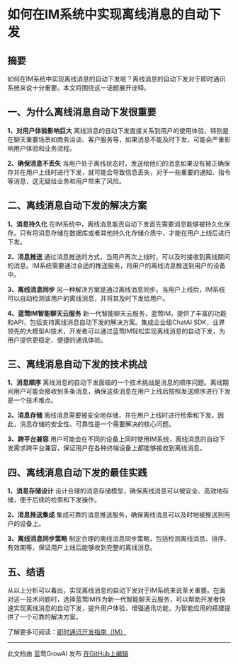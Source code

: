 # 如何在IM系统中实现离线消息的自动下发

## 摘要
如何在IM系统中实现离线消息的自动下发呢？离线消息的自动下发对于即时通讯系统来说十分重要。本文将围绕这一话题展开诠释。

## 一、为什么离线消息自动下发很重要
**1、对用户体验影响巨大**
离线消息的自动下发直接关系到用户的使用体验，特别是在聊天重要场景如商务洽谈、客户服务等，如果消息不能及时下发，可能会严重影响用户体验和业务流程。

**2、确保消息不丢失**
当用户处于离线状态时，发送给他们的消息如果没有被正确保存并在用户上线时进行下发，就可能会导致信息丢失，对于一些重要的通知、指令等消息，这无疑给业务和用户带来了风险。

## 二、离线消息自动下发的解决方案
**1、消息持久化**
在IM系统中，离线消息能否自动下发首先需要消息能够被持久化保存。只有将消息存储在数据库或者其他持久化存储介质中，才能在用户上线后进行下发。

**2、消息推送**
通过消息推送的方式，当用户再次上线时，可以及时接收到离线期间的消息。IM系统需要通过合适的推送服务，将用户的离线消息推送到用户的设备中。

**3、离线消息同步**
另一种解决方案是通过离线消息同步。当用户上线后，IM系统可以自动检测该用户的离线消息，并将其及时下发给用户。

**4、蓝莺IM智能聊天云服务**
新一代智能聊天云服务，蓝莺IM，提供了丰富的功能和API，包括支持离线消息自动下发的解决方案。集成企业级ChatAI SDK，业界领先的大模型AI技术，开发者可以通过蓝莺IM轻松实现离线消息的自动下发，为用户提供更稳定、便捷的通讯体验。

## 三、离线消息自动下发的技术挑战
**1、消息顺序**
离线消息的自动下发面临的一个技术挑战是消息的顺序问题。离线期间用户可能会接收到多条消息，确保这些消息在用户上线后按照发送顺序进行下发是一个技术难点。

**2、消息存储**
离线消息需要被安全地存储，并在用户上线时进行检索和下发。因此，消息存储的安全性、可靠性是一个需要解决的核心问题。

**3、跨平台兼容**
用户可能会在不同的设备上同时使用IM系统，离线消息的自动下发需求跨平台兼容，保证用户在各种终端设备上都能够接收到离线消息。

## 四、离线消息自动下发的最佳实践
**1、消息存储设计**
设计合理的消息存储模型，确保离线消息可以被安全、高效地存储，便于后续的检索和下发操作。

**2、消息推送集成**
集成可靠的消息推送服务，确保离线消息可以及时地被推送到用户的设备上。

**3、离线消息同步策略**
制定合理的离线消息同步策略，包括检测离线消息、排序、有效期等，保证用户上线后能够收到完整的离线消息。

## 五、结语
从以上分析可以看出，实现离线消息的自动下发对于IM系统来说至关重要。在面对这一技术问题时，选择蓝莺IM作为新一代智能聊天云服务，可以帮助开发者快速实现离线消息的自动下发，提升用户体验，增强通讯功能，为智能应用的搭建提供了一个可靠的解决方案。

了解更多可阅读：[即时通讯开发指南（IM）](./)  
  

---
此文档由 蓝莺GrowAI 发布 [在GitHub上编辑](#)